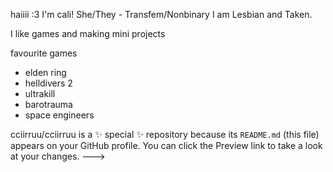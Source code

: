 haiiii :3 
I'm cali!
She/They - Transfem/Nonbinary
I am Lesbian and Taken.

I like games and making mini projects

favourite games 
- elden ring
- helldivers 2
- ultrakill
- barotrauma
- space engineers

cciirruu/cciirruu is a ✨ special ✨ repository because its `README.md` (this file) appears on your GitHub profile.
You can click the Preview link to take a look at your changes.
--->
